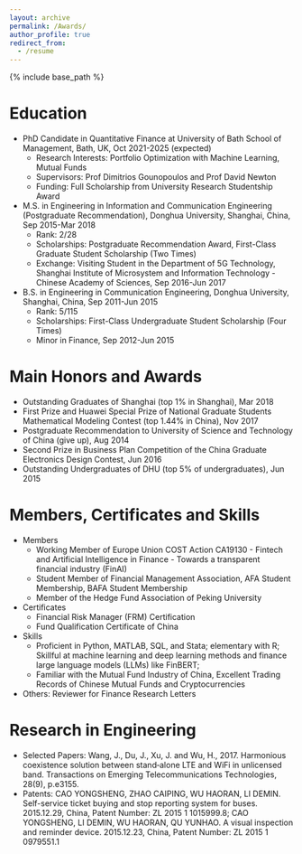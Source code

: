 ```yaml
---
layout: archive
permalink: /Awards/
author_profile: true
redirect_from:
  - /resume
---
```


{% include base_path %}

Education
======
* PhD Candidate in Quantitative Finance at University of Bath School of Management, Bath, UK, Oct 2021-2025 (expected)
  * Research Interests: Portfolio Optimization with Machine Learning, Mutual Funds
  * Supervisors: Prof Dimitrios Gounopoulos and Prof David Newton
  * Funding: Full Scholarship from University Research Studentship Award
* M.S. in Engineering in Information and Communication Engineering (Postgraduate Recommendation), Donghua University, Shanghai, China, Sep 2015-Mar 2018 
  * Rank: 2/28
  * Scholarships: Postgraduate Recommendation Award, First-Class Graduate Student Scholarship (Two Times)
  * Exchange: Visiting Student in the Department of 5G Technology, Shanghai Institute of Microsystem and Information Technology - Chinese Academy of Sciences, Sep 2016-Jun 2017 
* B.S. in Engineering in Communication Engineering, Donghua University, Shanghai, China, Sep 2011-Jun 2015
  * Rank: 5/115
  * Scholarships: First-Class Undergraduate Student Scholarship (Four Times)
  * Minor in Finance, Sep 2012-Jun 2015

Main Honors and Awards
======
* Outstanding Graduates of Shanghai (top 1% in Shanghai), Mar 2018 
* First Prize and Huawei Special Prize of National Graduate Students Mathematical Modeling Contest (top 1.44% in China), Nov 2017
* Postgraduate Recommendation to University of Science and Technology of China (give up), Aug 2014
* Second Prize in Business Plan Competition of the China Graduate Electronics Design Contest, Jun 2016 
* Outstanding Undergraduates of DHU (top 5% of undergraduates), Jun 2015 
  
Members, Certificates and Skills 
======
* Members
  * Working Member of Europe Union COST Action CA19130 - Fintech and Artificial Intelligence in Finance - Towards a transparent financial industry (FinAI)
  * Student Member of Financial Management Association, AFA Student Membership, BAFA Student Membership
  * Member of the Hedge Fund Association of Peking University
* Certificates
  * Financial Risk Manager (FRM) Certification
  * Fund Qualification Certificate of China
* Skills
  * Proficient in Python, MATLAB, SQL, and Stata; elementary with R; Skillful at machine learning and deep learning methods and finance large language models (LLMs) like FinBERT; 
  * Familiar with the Mutual Fund Industry of China, Excellent Trading Records of Chinese Mutual Funds and Cryptocurrencies
* Others: Reviewer  for Finance Research Letters

Research in Engineering
======
* Selected Papers: Wang, J., Du, J., Xu, J. and Wu, H., 2017. Harmonious coexistence solution between stand‐alone LTE and WiFi in unlicensed band. Transactions on Emerging Telecommunications Technologies, 28(9), p.e3155.
* Patents: CAO YONGSHENG, ZHAO CAIPING, WU HAORAN, LI DEMIN. Self-service ticket buying and stop reporting system for buses. 2015.12.29, China, Patent Number: ZL 2015 1 1015999.8; CAO YONGSHENG, LI DEMIN, WU HAORAN, QU YUNHAO. A visual inspection and reminder device. 2015.12.23, China, Patent Number: ZL 2015 1 0979551.1

